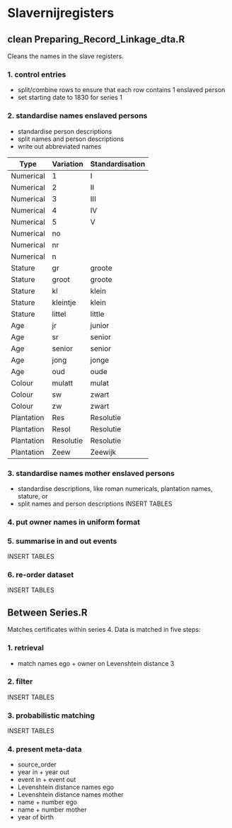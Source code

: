 # Slavernijregisters

## clean Preparing_Record_Linkage_dta.R
Cleans the names in the slave registers.

### 1. control entries
- split/combine rows to ensure that each row contains 1 enslaved person
- set starting date to 1830 for series 1

### 2. standardise names enslaved persons
- standardise person descriptions 
- split names and person descriptions
- write out abbreviated names
 
| Type | Variation | Standardisation	|
| ---- | --------- | --------------- |
| Numerical | 1 | I |
| Numerical | 2 | II |
| Numerical | 3 | III |
| Numerical | 4 | IV | 
| Numerical | 5 | V |
| Numerical | no | |
| Numerical | nr | |
| Numerical | n | |
| Stature | gr | groote |
| Stature | groot | groote |
| Stature | kl | klein |
| Stature | kleintje | klein |
| Stature | littel |  little |
| Age | jr |  junior |
| Age | sr |  senior |
| Age | senior |  senior |
| Age | jong | jonge |
| Age | oud | oude |
| Colour | mulatt | mulat |
| Colour | sw | zwart |
| Colour | zw | zwart |
| Plantation | Res | Resolutie |
| Plantation | Resol | Resolutie |
| Plantation | Resolutie | Resolutie |
| Plantation | Zeew | Zeewijk |




### 3. standardise names mother enslaved persons
- standardise descriptions, like roman numericals, plantation names, stature, or 
- split names and person descriptions
INSERT TABLES

### 4. put owner names in uniform format


### 5. summarise in and out events
INSERT TABLES


### 6. re-order dataset
INSERT TABLES


## Between Series.R
Matches certificates within series 4. Data is matched in five steps:

### 1. retrieval
- match names ego + owner on Levenshtein distance 3

### 2. filter
INSERT TABLES

### 3. probabilistic matching
INSERT TABLES

### 4. present meta-data
- source_order
- year in + year out
- event in + event out
- Levenshtein distance names ego
- Levenshtein distance names mother
- name + number ego
- name + number mother
- year of birth
